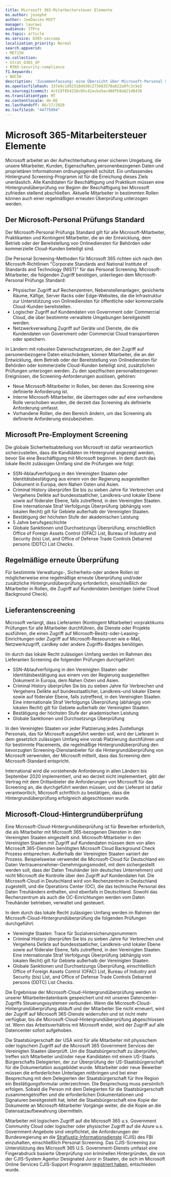 ```yaml
---
title: Microsoft 365-Mitarbeitersteuer Elemente
ms.author: josephd
author: JoeDavies-MSFT
manager: laurawi
audience: ITPro
ms.topic: article
ms.service: O365-seccomp
localization_priority: Normal
search.appverid:
- MET150
ms.collection:
- Strat_O365_IP
- M365-security-compliance
f1.keywords:
- NOCSH
description: 'Zusammenfassung: eine Übersicht über Microsoft-Personal Screening-Methoden für Microsoft 365.'
ms.openlocfilehash: 337e9c1d92310d430c273683570a622a9fc3c9a5
ms.sourcegitcommit: 4c519f054216c05c42acba5ac460fb9a821d6436
ms.translationtype: MT
ms.contentlocale: de-DE
ms.lasthandoff: 06/17/2020
ms.locfileid: "44775094"
---
```

# <a name="microsoft-365-personnel-controls"></a>Microsoft 365-Mitarbeitersteuer Elemente

Microsoft arbeitet an der Aufrechterhaltung einer sicheren Umgebung, die unsere Mitarbeiter, Kunden, Eigenschaften, personenbezogenen Daten und proprietären Informationen ordnungsgemäß schützt. Ein umfassendes Hintergrund Screening-Programm ist für die Erreichung dieses Ziels unerlässlich. Alle Kandidaten für Beschäftigung und Praktikum müssen eine Hintergrundüberprüfung vor Beginn der Beschäftigung bei Microsoft zufrieden stellend abschließen. Aktuelle Mitarbeiter in bestimmten Rollen können auch einer regelmäßigen erneuten Überprüfung unterzogen werden.

## <a name="the-microsoft-personnel-screening-standard"></a>Der Microsoft-Personal Prüfungs Standard

Der Microsoft-Personal Prüfungs Standard gilt für alle Microsoft-Mitarbeiter, Praktikanten und Kontingent Mitarbeiter, die an der Entwicklung, dem Betrieb oder der Bereitstellung von Onlinediensten für Behörden oder kommerzielle Cloud-Kunden beteiligt sind.

Die Personal Screening-Methoden für Microsoft 365 richten sich nach den Microsoft-Richtlinien "Corporate Standards and National Institute of Standards and Technology (NIST)" für das Personal Screening. Microsoft-Mitarbeiter, die folgenden Zugriff benötigen, unterliegen dem Microsoft-Personal Prüfungs Standard:

- Physischer Zugriff auf Rechenzentren, Nebenstellenanlagen, gesicherte Räume, Käfige, Server Racks oder Edge-Websites, die die Infrastruktur zur Unterstützung von Onlinediensten für öffentliche oder kommerzielle Cloud-Kunden bereitstellen.
- Logischer Zugriff auf Kundendaten von Government oder Commercial Cloud, die über bestimmte verwaltete Umgebungen bereitgestellt werden.
- Netzwerkverwaltung Zugriff auf Geräte und Dienste, die die Kundendaten von Government oder Commercial Cloud transportieren oder speichern.

In Ländern mit robusten Datenschutzgesetzen, die den Zugriff auf personenbezogene Daten einschränken, können Mitarbeiter, die an der Entwicklung, dem Betrieb oder der Bereitstellung von Onlinediensten für Behörden oder kommerzielle Cloud-Kunden beteiligt sind, zusätzlichen Prüfungen unterzogen werden. Zu den spezifischen personalbezogenen Ereignissen, die Screening-Anforderungen auslösen, gehören:

- Neue Microsoft-Mitarbeiter in Rollen, bei denen das Screening eine definierte Anforderung ist.
- Interne Microsoft-Mitarbeiter, die übertragen oder auf eine vorhandene Rolle verschoben wurden, die derzeit das Screening als definierte Anforderung umfasst.
- Vorhandene Rollen, die den Bereich ändern, um das Screening als definierte Anforderung einzubeziehen.

## <a name="microsoft-pre-employment-screening"></a>Microsoft Pre-Employment Screening

Die globale Sicherheitsabteilung von Microsoft ist dafür verantwortlich sicherzustellen, dass die Kandidaten im Hintergrund angezeigt werden, bevor Sie eine Beschäftigung mit Microsoft beginnen.
In dem durch das lokale Recht zulässigen Umfang sind die Prüfungen wie folgt:

- SSN-Ablaufverfolgung in den Vereinigten Staaten oder Identitätsbestätigung aus einem von der Regierung ausgestellten Dokument in Europa, dem Nahen Osten und Asien.
- Criminal History überprüfen Sie bis zu sieben Jahre für Verbrechen und Vergehens Delikte auf bundesstaatlicher, Landkreis-und lokaler Ebene sowie auf föderaler Ebene, falls zutreffend, in den Vereinigten Staaten. Eine internationale Straf Verfolgungs Überprüfung (abhängig vom lokalen Recht) gilt für Gebiete außerhalb der Vereinigten Staaten.
- Bestätigung der höchsten Stufe der akademischen Leistung
- 5 Jahre berufsgeschichte
- Globale Sanktionen und Durchsetzungs Überprüfung, einschließlich Office of Foreign Assets Control (OFAC) List, Bureau of Industry and Security (bis) List, and Office of Defense Trade Controls Debarred persons (DDTC) List Checks.

## <a name="periodic-re-screening"></a>Regelmäßige erneute Überprüfung

Für bestimmte Verwaltungs-, Sicherheits-oder andere Rollen ist möglicherweise eine regelmäßige erneute Überprüfung und/oder zusätzliche Hintergrundüberprüfung erforderlich, einschließlich der Mitarbeiter in Rollen, die Zugriff auf Kundendaten benötigen (siehe Cloud Background Check).

## <a name="supplier-screening"></a>Lieferantenscreening

Microsoft verlangt, dass Lieferanten (Kontingent Mitarbeiter) vorpraktikums Prüfungen für alle Mitarbeiter durchführen, die Dienste oder Projekte ausführen, die einen Zugriff auf Microsoft-Besitz-oder-Leasing-Einrichtungen oder Zugriff auf Microsoft-Ressourcen wie e-Mail, Netzwerkzugriff, cardkey oder andere Zugriffs-Badges benötigen.

Im durch das lokale Recht zulässigen Umfang werden im Rahmen des Lieferanten Screening die folgenden Prüfungen durchgeführt:

- SSN-Ablaufverfolgung in den Vereinigten Staaten oder Identitätsbestätigung aus einem von der Regierung ausgestellten Dokument in Europa, dem Nahen Osten und Asien.
- Criminal History überprüfen Sie bis zu sieben Jahre für Verbrechen und Vergehens Delikte auf bundesstaatlicher, Landkreis-und lokaler Ebene sowie auf föderaler Ebene, falls zutreffend, in den Vereinigten Staaten. Eine internationale Straf Verfolgungs Überprüfung (abhängig vom lokalen Recht) gilt für Gebiete außerhalb der Vereinigten Staaten.
- Bestätigung der höchsten Stufe der akademischen Leistung
- Globale Sanktionen und Durchsetzungs Überprüfung

In den Vereinigten Staaten vor jeder Platzierung jedes Zustellungs Personals, das für Microsoft ausgeführt werden soll, wird der Lieferant in dem gesetzlich zulässigen Umfang eine vorab Platzierung durchführen und für bestimmte Placements, die regelmäßige Hintergrundüberprüfung den bevorzugten Screening-Dienstanbieter für die Hintergrundüberprüfung von Microsoft verwenden, der Microsoft mitteilt, dass das Screening dem Microsoft-Standard entspricht. 

International wird die vorstehende Anforderung in allen Ländern bis September 2020 implementiert, und wo derzeit nicht implementiert, gibt der Vertrag mit dem Drittanbieter die Anforderungen von Microsoft für das Screening an, die durchgeführt werden müssen, und der Lieferant ist dafür verantwortlich, Microsoft schriftlich zu bestätigen, dass die Hintergrundüberprüfung erfolgreich abgeschlossen wurde.

## <a name="microsoft-cloud-background-check"></a>Microsoft-Cloud-Hintergrundüberprüfung

Eine Microsoft-Cloud-Hintergrundüberprüfung ist für Bewerber erforderlich, die als Mitarbeiter mit Microsoft 365-bezogenen Diensten in den Vereinigten Staaten eingestellt sind. Microsoft-Mitarbeiter in den Vereinigten Staaten mit Zugriff auf Kundendaten müssen dem von allen Microsoft 365-Diensten benötigten Microsoft Cloud Background Check Prozess entsprechen. Außerhalb der Vereinigten Staaten variiert der Prozess. Beispielsweise verwendet die Microsoft-Cloud für Deutschland ein Daten Vertrauensnehmer-Genehmigungsmodell, mit dem sichergestellt werden soll, dass der Daten Treuhänder (ein deutsches Unternehmen) und nicht Microsoft die Kontrolle über den Zugriff auf Kundendaten hat. Die Microsoft-Cloud in Deutschland wird von Rechenzentren in Deutschland zugestellt, und die Operations Center (OC), die das technische Personal des Daten Treuhänders enthalten, sind ebenfalls in Deutschland. Sowohl das Rechenzentrum als auch die OC-Einrichtungen werden vom Daten Treuhänder betrieben, verwaltet und gesteuert.

In dem durch das lokale Recht zulässigen Umfang werden im Rahmen der Microsoft-Cloud-Hintergrundüberprüfung die folgenden Prüfungen durchgeführt.

- Vereinigte Staaten: Trace für Sozialversicherungsnummern
- Criminal History überprüfen Sie bis zu sieben Jahre für Verbrechen und Vergehens Delikte auf bundesstaatlicher, Landkreis-und lokaler Ebene sowie auf föderaler Ebene, falls zutreffend, in den Vereinigten Staaten. Eine internationale Straf Verfolgungs Überprüfung (abhängig vom lokalen Recht) gilt für Gebiete außerhalb der Vereinigten Staaten.
- Globale Sanktionen und Durchsetzungs Überprüfung, einschließlich Office of Foreign Assets Control (OFAC) List, Bureau of Industry and Security (bis) List, and Office of Defense Trade Controls Debarred persons (DDTC) List Checks.

Die Ergebnisse der Microsoft-Cloud-Hintergrundüberprüfung werden in unserer Mitarbeiterdatenbank gespeichert und mit unseren Datencenter-Zugriffs Steuerungssystemen verbunden. Wenn die Microsoft-Cloud-Hintergrundüberprüfung abläuft und der Mitarbeiter Sie nicht erneuert, wird der Zugriff auf Microsoft 365-Dienste widerrufen und ist nicht mehr verfügbar, bis die Microsoft-Cloud-Hintergrundüberprüfung abgeschlossen ist. Wenn das Arbeitsverhältnis mit Microsoft endet, wird der Zugriff auf alle Datencenter sofort aufgehoben.

Die Staatsbürgerschaft der USA wird für alle Mitarbeiter mit physischem oder logischem Zugriff auf die Microsoft 365 Government Services der Vereinigten Staaten überprüft. Um die Staatsbürgerschaft zu überprüfen, treffen sich Mitarbeiter und/oder neue Kandidaten mit einem US-Staats Bürgerschafts Delegierten, der zur Überprüfung der US-Staatsbürgerschaft für die Dokumentation ausgebildet wurde. Mitarbeiter oder neue Bewerber müssen die erforderlichen Unterlagen mitbringen und bei einer Besprechung mit dem Delegierten der Staatsbürgerschaft für Ihre Region ein Bestätigungsformular unterzeichnen. Die Besprechung muss persönlich erfolgen. Sobald die Person mit dem Delegierten für die Staatsbürgerschaft zusammengetroffen und die erforderlichen Dokumentationen und Signaturen bereitgestellt hat, leitet die Staatsbürgerschaft eine Kopie der Dokumente an Microsoft-Mitarbeiter Vorgänge weiter, die die Kopie an die Datensatzaufbewahrung übermitteln.

Mitarbeiter mit logischem Zugriff auf die Microsoft 365 u.s. Government Community Cloud oder logischer oder physischer Zugriff auf die Azure u.s. Government-Angebote sind verpflichtet, die Anforderungen der Bundesregierung an die [Strafjustiz-Informationsdienste](https://www.fbi.gov/services/cjis) (CJIS) des FBI einzuhalten, einschließlich Personal Screening. Das CJIS-Screening zur Unterstützung des Microsoft 365 U.S. Government-Diensts umfasst eine Fingerabdruck basierte Überprüfung von kriminellen Hintergründen, die von der CJIS-System Agentur Designated Juror in Staaten, die sich im Microsoft Online Services CJIS-Support Programm [registriert haben,](https://blogs.office.com/2013/10/23/california-and-microsoft-sign-cjis-security-policy-agreement/) entschieden wurde.
